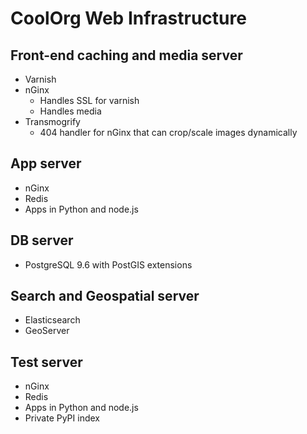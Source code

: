 # CoolOrg Web Infrastructure


## Front-end caching and media server

- Varnish
- nGinx
    - Handles SSL for varnish
    - Handles media
- Transmogrify
    - 404 handler for nGinx that can crop/scale images dynamically


## App server

- nGinx
- Redis
- Apps in Python and node.js


## DB server

- PostgreSQL 9.6 with PostGIS extensions


## Search and Geospatial server

- Elasticsearch
- GeoServer


## Test server

- nGinx
- Redis
- Apps in Python and node.js
- Private PyPI index